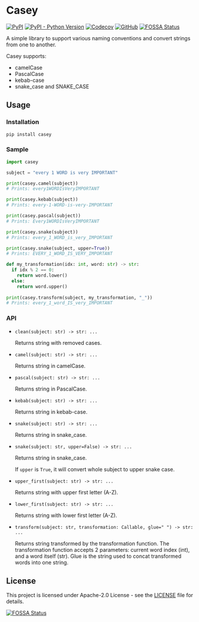 # Casey

[![PyPI](https://img.shields.io/pypi/v/casey)](https://pypi.org/project/casey/)
[![PyPI - Python Version](https://img.shields.io/pypi/pyversions/casey)](https://github.com/marverix/casey/actions/workflows/tests.yml)
[![Codecov](https://img.shields.io/codecov/c/gh/marverix/casey?token=NPX0JP4458)](https://app.codecov.io/gh/marverix/casey)
[![GitHub](https://img.shields.io/github/license/marverix/casey)](https://tldrlegal.com/license/apache-license-2.0-(apache-2.0))
[![FOSSA Status](https://app.fossa.com/api/projects/git%2Bgithub.com%2Fmarverix%2Fcasey.svg?type=shield)](https://app.fossa.com/projects/git%2Bgithub.com%2Fmarverix%2Fcasey?ref=badge_shield)

A simple library to support various naming conventions and convert strings from one to another.

Casey supports:

* camelCase
* PascalCase
* kebab-case
* snake_case and SNAKE_CASE

## Usage

### Installation

```sh
pip install casey
```

### Sample

```python
import casey

subject = "every 1 WORD is very IMPORTANT"

print(casey.camel(subject))
# Prints: every1WORDIsVeryIMPORTANT

print(casey.kebab(subject))
# Prints: every-1-WORD-is-very-IMPORTANT

print(casey.pascal(subject))
# Prints: Every1WORDIsVeryIMPORTANT

print(casey.snake(subject))
# Prints: every_1_WORD_is_very_IMPORTANT

print(casey.snake(subject, upper=True))
# Prints: EVERY_1_WORD_IS_VERY_IMPORTANT

def my_transformation(idx: int, word: str) -> str:
  if idx % 2 == 0:
    return word.lower()
  else:
    return word.upper()
  
print(casey.transform(subject, my_transformation, "_"))
# Prints: every_1_word_IS_very_IMPORTANT

```

### API

* `clean(subject: str) -> str: ...`

    Returns string with removed cases.

* `camel(subject: str) -> str: ...`

    Returns string in camelCase.
  
* `pascal(subject: str) -> str: ...`

    Returns string in PascalCase.
  
* `kebab(subject: str) -> str: ...`

    Returns string in kebab-case.
  
* `snake(subject: str) -> str: ...`

    Returns string in snake_case.

* `snake(subject: str, upper=False) -> str: ...`
  
    Returns string in snake_case.

    If `upper` is `True`, it will convert whole subject to upper snake case.

* `upper_first(subject: str) -> str: ...`
  
    Returns string with upper first letter (A-Z).
  
* `lower_first(subject: str) -> str: ...`

    Returns string with lower first letter (A-Z).

* `transform(subject: str, transformation: Callable, glue=" ") -> str: ...`

    Returns string transformed by the transformation function.
    The transformation function accepts 2 parameters: current word index (int), and a word itself (str).
    Glue is the string used to concat transformed words into one string.

## License

This project is licensed under Apache-2.0 License - see the [LICENSE](LICENSE) file for details.


[![FOSSA Status](https://app.fossa.com/api/projects/git%2Bgithub.com%2Fmarverix%2Fcasey.svg?type=large)](https://app.fossa.com/projects/git%2Bgithub.com%2Fmarverix%2Fcasey?ref=badge_large)
